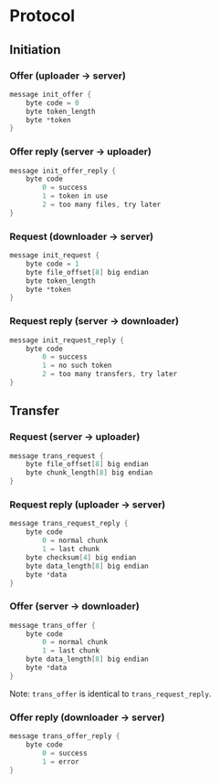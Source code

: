 # Protocol
## Initiation
### Offer (uploader -> server)
```C
message init_offer {
	byte code = 0
	byte token_length
	byte *token
}
```

### Offer reply (server -> uploader)
```C
message init_offer_reply {
	byte code
		0 = success
		1 = token in use
		2 = too many files, try later
}
```

### Request (downloader -> server)
```C
message init_request {
	byte code = 1
	byte file_offset[8] big endian
	byte token_length
	byte *token
}
```

### Request reply (server -> downloader)
```C
message init_request_reply {
	byte code
		0 = success
		1 = no such token
		2 = too many transfers, try later
}
```

## Transfer
### Request (server -> uploader)
```C
message trans_request {
	byte file_offset[8] big endian
	byte chunk_length[8] big endian
}
```

### Request reply (uploader -> server)
```C
message trans_request_reply {
	byte code
		0 = normal chunk
		1 = last chunk
	byte checksum[4] big endian
	byte data_length[8] big endian
	byte *data
}
```

### Offer (server -> downloader)
```C
message trans_offer {
	byte code
		0 = normal chunk
		1 = last chunk
	byte data_length[8] big endian
	byte *data
}
```
Note: `trans_offer` is identical to `trans_request_reply`.

### Offer reply (downloader -> server)
```C
message trans_offer_reply {
	byte code
		0 = success
		1 = error
}
```
